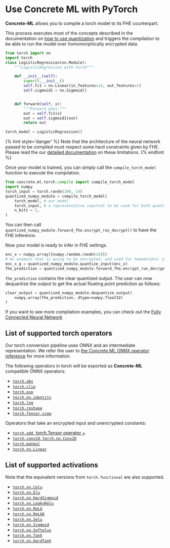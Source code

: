 # Use **Concrete ML** with PyTorch

**Concrete-ML** allows you to compile a torch model to its FHE counterpart.

This process executes most of the concepts described in the documentation on [how to use quantization](../../dev/explanation/use_quantization.md) and triggers the compilation to be able to run the model over homomorphically encrypted data.

```python
from torch import nn
import torch
class LogisticRegression(nn.Module):
    """LogisticRegression with torch"""

    def __init__(self):
        super().__init__()
        self.fc1 = nn.Linear(in_features=14, out_features=1)
        self.sigmoid1 = nn.Sigmoid()


    def forward(self, x):
        """Forward pass."""
        out = self.fc1(x)
        out = self.sigmoid1(out)
        return out

torch_model = LogisticRegression()
```

{% hint style='danger' %}
Note that the architecture of the neural network passed to be compiled must respect some hard constraints given by FHE. Please read the our [detailed documentation](../howto/reduce_needed_precision.md) on these limitations.
{% endhint %}

Once your model is trained, you can simply call the `compile_torch_model` function to execute the compilation.

<!--pytest-codeblocks:cont-->

```python
from concrete.ml.torch.compile import compile_torch_model
import numpy
torch_input = torch.randn(100, 14)
quantized_numpy_module = compile_torch_model(
    torch_model, # our model
    torch_input, # a representative inputset to be used for both quantization and compilation
    n_bits = 2,
)
```

You can then call `quantized_numpy_module.forward_fhe.encrypt_run_decrypt()` to have the FHE inference.

Now your model is ready to infer in FHE settings.

<!--pytest-codeblocks:cont-->

```python
enc_x = numpy.array([numpy.random.randn(14)])
# An example that is going to be encrypted, and used for homomorphic inference.
enc_x_q = quantized_numpy_module.quantize_input(enc_x)
fhe_prediction = quantized_numpy_module.forward_fhe.encrypt_run_decrypt(enc_x)
```

`fhe_prediction` contains the clear quantized output. The user can now dequantize the output to get the actual floating point prediction as follows:

<!--pytest-codeblocks:cont-->

```python
clear_output = quantized_numpy_module.dequantize_output(
    numpy.array(fhe_prediction, dtype=numpy.float32)
)
```

If you want to see more compilation examples, you can check out the [Fully Connected Neural Network](../advanced_examples/FullyConnectedNeuralNetwork.ipynb)

## List of supported torch operators

Our torch conversion pipeline uses ONNX and an intermediate representation. We refer the user to [the Concrete ML ONNX operator reference](../../user/howto/onnx_supported_ops.md) for more information.

The following operators in torch will be exported as **Concrete-ML** compatible ONNX operators:

- [`torch.abs`](https://pytorch.org/docs/stable/generated/torch.abs.html)
- [`torch.clip`](https://pytorch.org/docs/stable/generated/torch.clip.html)
- [`torch.exp`](https://pytorch.org/docs/stable/generated/torch.exp.html)
- [`torch.nn.identity`](https://pytorch.org/docs/stable/generated/torch.nn.Identity.html)
- [`torch.log`](https://pytorch.org/docs/stable/generated/torch.log.html)
- [`torch.reshape`](https://pytorch.org/docs/stable/generated/torch.reshape.html)
- [`torch.Tensor.view`](https://pytorch.org/docs/stable/generated/torch.Tensor.view.html#torch.Tensor.view)

Operators that take an encrypted input and unencrypted constants:

- [`torch.add`, torch.Tensor operator +](https://pytorch.org/docs/stable/generated/torch.Tensor.add.html)
- [`torch.conv2d`, `torch.nn.Conv2D`](https://pytorch.org/docs/stable/generated/torch.nn.Conv2d.html)
- [`torch.matmul`](https://pytorch.org/docs/stable/generated/torch.matmul.html)
- [`torch.nn.Linear`](https://pytorch.org/docs/stable/generated/torch.nn.Linear.html)

## List of supported activations

Note that the equivalent versions from `torch.functional` are also supported.

- [`torch.nn.Celu`](https://pytorch.org/docs/stable/generated/torch.nn.CELU.html)
- [`torch.nn.Elu`](https://pytorch.org/docs/stable/generated/torch.nn.ELU.html)
- [`torch.nn.HardSigmoid`](https://pytorch.org/docs/stable/generated/torch.nn.Hardsigmoid.html)
- [`torch.nn.LeakyRelu`](https://pytorch.org/docs/stable/generated/torch.nn.LeakyReLU.html)
- [`torch.nn.ReLU`](https://pytorch.org/docs/stable/generated/torch.nn.ReLU.html)
- [`torch.nn.ReLU6`](https://pytorch.org/docs/stable/generated/torch.nn.ReLU6.html)
- [`torch.nn.Selu`](https://pytorch.org/docs/stable/generated/torch.nn.SELU.html)
- [`torch.nn.Sigmoid`](https://pytorch.org/docs/stable/generated/torch.nn.Sigmoid.html)
- [`torch.nn.Softplus`](https://pytorch.org/docs/stable/generated/torch.nn.Softplus.html)
- [`torch.nn.Tanh`](https://pytorch.org/docs/stable/generated/torch.nn.Tanh.html)
- [`torch.nn.HardTanh`](https://pytorch.org/docs/stable/generated/torch.nn.Hardtanh.html)

